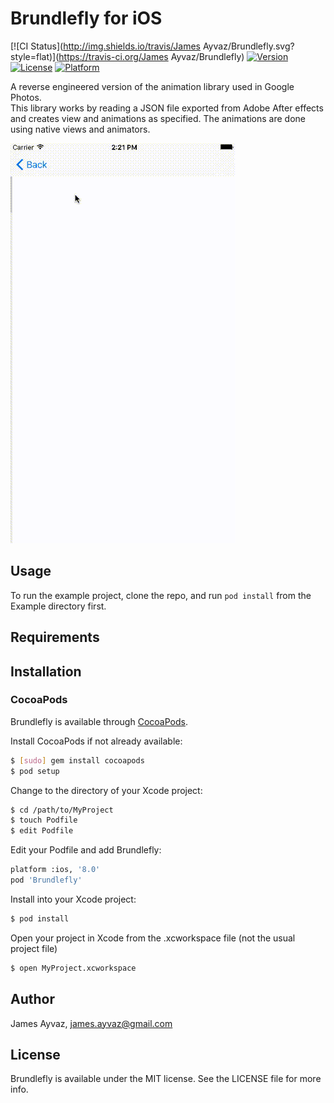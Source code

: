 # Brundlefly for iOS

[![CI Status](http://img.shields.io/travis/James Ayvaz/Brundlefly.svg?style=flat)](https://travis-ci.org/James Ayvaz/Brundlefly)
[![Version](https://img.shields.io/cocoapods/v/Brundlefly.svg?style=flat)](http://cocoapods.org/pods/Brundlefly)
[![License](https://img.shields.io/cocoapods/l/Brundlefly.svg?style=flat)](http://cocoapods.org/pods/Brundlefly)
[![Platform](https://img.shields.io/cocoapods/p/Brundlefly.svg?style=flat)](http://cocoapods.org/pods/Brundlefly)

A reverse engineered version of the animation library used in Google Photos.  
This library works by reading a JSON file exported from Adobe After effects
and creates view and animations as specified.  The animations are done using native views and
animators.

<img src="docs/device.gif" width="360" height="640">


## Usage

To run the example project, clone the repo, and run `pod install` from the Example directory first.

## Requirements

## Installation

### CocoaPods

Brundlefly is available through [CocoaPods](http://cocoapods.org).

Install CocoaPods if not already available:

``` bash
$ [sudo] gem install cocoapods
$ pod setup
```

Change to the directory of your Xcode project:

``` bash
$ cd /path/to/MyProject
$ touch Podfile
$ edit Podfile
```

Edit your Podfile and add Brundlefly:

``` bash
platform :ios, '8.0'
pod 'Brundlefly'
```

Install into your Xcode project:

``` bash
$ pod install
```

Open your project in Xcode from the .xcworkspace file (not the usual project file)

``` bash
$ open MyProject.xcworkspace
```

## Author

James Ayvaz, james.ayvaz@gmail.com

## License

Brundlefly is available under the MIT license. See the LICENSE file for more info.
